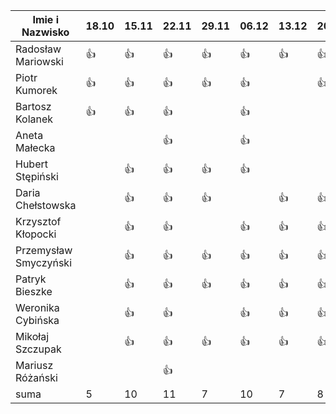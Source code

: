 Imie i Nazwisko  | 18.10 | 15.11 |22.11| 29.11 | 06.12 | 13.12 | 20.12 | 10.01 | 17.01 | 24.01 | 31.01 | 21.02 |
---------------- | ----- | ----- |-----| ----- | ----- | ----- | ----- | ----- | ----- | ----- | ----- | ----- |
Radosław Mariowski | :+1: | :+1: |:+1:| :+1:| :+1: | :+1: | :+1: | :+1: | :+1: | | :+1: | :+1: |
Piotr Kumorek	 | :+1:	| :+1: | :+1: | :+1: | :+1: | | :+1: | :+1: |:+1: | :+1: | :+1: | :+1: |
Bartosz Kolanek	 | :+1:	| :+1: |:+1:| | :+1: | | |:+1: | :+1:| | :+1: |
Aneta Małecka	 | 	|  |:+1:| | :+1: | | | :+1:| | | :+1: | 
Hubert Stępiński |      |:+1:| :+1:|:+1:|:+1:  | | | :+1:| :+1:|:+1:|:+1: |:+1:|
Daria Chełstowska |        | :+1: |:+1:| :+1: | | :+1: | :+1: | | | |
Krzysztof Kłopocki |      | :+1: | :+1: | | :+1: | :+1: | :+1: | :+1: | :+1:| | :+1: | :+1: | |
Przemysław Smyczyński |      | :+1: |:+1:| :+1: | :+1: | :+1: | :+1: | :+1: | :+1: | :+1: | |
Patryk Bieszke |      | :+1: |:+1:| :+1: | :+1: | :+1: | :+1: | :+1: | :+1: | |
Weronika Cybińska |     | :+1: | :+1: | | :+1: | :+1: | :+1: | :+1: | :+1: | | :+1: | :+1: |
Mikołaj Szczupak  |     | :+1: | :+1: | :+1: | :+1: | :+1: | :+1: | :+1: | :+1: | | :+1: | :+1: |
Mariusz Różański |     |      | :+1: |  | | | | | | | | :+1: |
suma             | 5   | 10 | 11 | 7 | 10 | 7 | 8 | | | |

